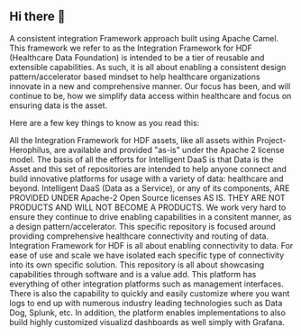 ## Hi there 👋
A consistent integration Framework approach built using Apache Camel. This framework we refer to as the Integration Framework for HDF (Healthcare Data Foundation) is intended to be a tier of reusable and extensible capabilities. As such, it is all about enabling a consistent design pattern/accelerator based mindset to help healthcare organizations innovate in a new and comprehensive manner. Our focus has been, and will continue to be, how we simplify data access within healthcare and focus on ensuring data is the asset.

Here are a few key things to know as you read this:

All the Integration Framework for HDF assets, like all assets within Project-Herophilus, are available and provided "as-is" under the Apache 2 license model.
The basis of all the efforts for Intelligent DaaS is that Data is the Asset and this set of repositories are intended to help anyone connect and build innovative platforms for usage with a variety of data: healthcare and beyond.
Intelligent DaaS (Data as a Service), or any of its components, ARE PROVIDED UNDER Apache-2 Open Source licenses AS IS. THEY ARE NOT PRODUCTS AND WILL NOT BECOME A PRODUCTS. We work very hard to ensure they continue to drive enabling capabilities in a consitent manner, as a design pattern/accelerator. This specific repository is focused around providing comprehensive healthcare connectivity and routing of data.
Integration Framework for HDF is all about enabling connectivity to data. For ease of use and scale we have isolated each specific type of connectivity into its own specific solution. This repository is all about showcasing capabilities through software and is a value add.
This platform has everything of other integration platforms such as management interfaces. There is also the capability to quickly and easily customize where you want logs to end up with numerous industry leading technologies such as Data Dog, Splunk, etc. In addition, the platform enables implementations to also build highly customized visualizd dashboards as well simply with Grafana.

<!--

**Here are some ideas to get you started:**

🙋‍♀️ A short introduction - what is your organization all about?
🌈 Contribution guidelines - how can the community get involved?
👩‍💻 Useful resources - where can the community find your docs? Is there anything else the community should know?
🍿 Fun facts - what does your team eat for breakfast?
🧙 Remember, you can do mighty things with the power of [Markdown](https://docs.github.com/github/writing-on-github/getting-started-with-writing-and-formatting-on-github/basic-writing-and-formatting-syntax)
-->
